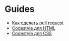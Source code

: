 # Guides

- [Как сделать pull request](how-to-pull-request.md)
- [Codestyle для HTML](html-codestyle.md)
- [Codestyle для CSS](css-codestyle.md)
